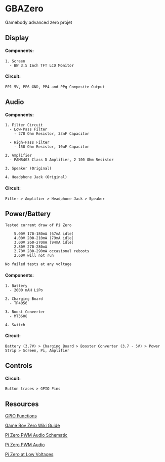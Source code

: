 # GBAZero
Gamebody advanced zero projet

## Display
#### Components:
    1. Screen
      - BW 3.5 Inch TFT LCD Monitor 
#### Circuit:
    PP1 5V, PP6 GND, PP4 and PPg Composite Output

## Audio
#### Components:
    1. Filter Circuit
      - Low-Pass Filter
        - 270 Ohm Resistor, 33nF Capacitor
        
      - High-Pass Filter
        - 150 Ohm Resistor, 10uF Capacitor
        
    2. Amplifier
      - PAM8403 Class D Amplifier, 2 100 Ohm Resistor
      
    3. Speaker (Original)
    
    4. Headphone Jack (Original)
    
#### Circuit:
    Filter > Amplifier > Headphone Jack > Speaker
      
## Power/Battery
    Tested current draw of Pi Zero

        5.00V 170-180mA (67mA idle)
        4.00V 200-210mA (79mA idle)
        3.00V 260-270mA (94mA idle)
        2.80V 270-280mA
        2.70V 280-290mA occasional reboots
        2.60V will not run

    No failed tests at any voltage

#### Components: 
    1. Battery
      - 2000 mAH LiPo
      
    2. Charging Board
      - TP4056
      
    3. Boost Converter
      - MT3608
      
    4. Switch
#### Circuit:
    Battery (3.7V) > Charging Board > Booster Converter (3.7 - 5V) > Power Strip > Screen, Pi, Amplifier       

## Controls
#### Circuit:
    Button traces > GPIO Pins
    
## Resources
[GPIO Functions](https://elinux.org/RPi_BCM2835_GPIOs)

[Game Boy Zero Wiki Guide](https://www.sudomod.com/wiki/index.php/Game_Boy_Zero)

[Pi Zero PWM Audio Schematic](https://learn.adafruit.com/adding-basic-audio-ouput-to-raspberry-pi-zero)

[Pi Zero PWM Audio](https://learn.adafruit.com/adding-basic-audio-ouput-to-raspberry-pi-zero/pi-zero-pwm-audio)

[Pi Zero at Low Voltages](https://www.raspberrypi.org/forums/viewtopic.php?t=144267)

